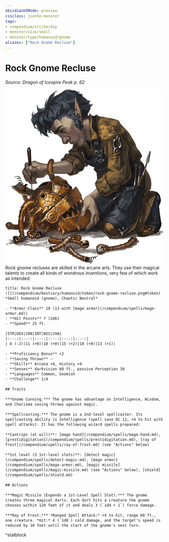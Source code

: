 ```yaml
---
obsidianUIMode: preview
cssclass: json5e-monster
tags:
- compendium/src/5e/dip
- monster/size/small
- monster/type/humanoid/gnome
aliases: ["Rock Gnome Recluse"]
---
```

# Rock Gnome Recluse
*Source: Dragon of Icespire Peak p. 62*  

![](/compendium/bestiary/humanoid/img/rock-gnome-recluse.webp#right)  
Rock gnome recluses are skilled in the arcane arts. They use their magical talents to create all kinds of wondrous inventions, very few of which work as intended.


```ad-statblock
title: Rock Gnome Recluse
![](/compendium/bestiary/humanoid/token/rock-gnome-recluse.png#token)
*Small humanoid (gnome), Chaotic Neutral*

- **Armor Class** 10 (13 with [mage armor](/compendium/spells/mage-armor.md))
- **Hit Points** 7 (2d6) 
- **Speed** 25 ft.

|STR|DEX|CON|INT|WIS|CHA|
|:---:|:---:|:---:|:---:|:---:|:---:|
| 6 (-2)|11 (+0)|10 (+0)|15 (+2)|10 (+0)|13 (+1)|

- **Proficiency Bonus** +2
- **Saving Throws** ⏤
- **Skills** Arcana +4, History +4
- **Senses** darkvision 60 ft., passive Perception 10
- **Languages** Common, Gnomish
- **Challenge** 1/4

## Traits

***Gnome Cunning.*** The gnome has advantage on Intelligence, Wisdom, and Charisma saving throws against magic.

***Spellcasting.*** The gnome is a 2nd-level spellcaster. Its spellcasting ability is Intelligence (spell save DC 12, +4 to hit with spell attacks). It has the following wizard spells prepared:

**Cantrips (at will)**: [mage hand](/compendium/spells/mage-hand.md), [prestidigitation](/compendium/spells/prestidigitation.md), [ray of frost](/compendium/spells/ray-of-frost.md) (see "Actions" below)

**1st level (3 1st-level slots)**: [detect magic](/compendium/spells/detect-magic.md), [mage armor](/compendium/spells/mage-armor.md), [magic missile](/compendium/spells/magic-missile.md) (see "Actions" below), [shield](/compendium/spells/shield.md)

## Actions

***Magic Missile (Expends a 1st-Level Spell Slot).*** The gnome creates three magical darts. Each dart hits a creature the gnome chooses within 120 feet of it and deals 3 (`1d4 + 1`) force damage.

***Ray of Frost.*** *Ranged Spell Attack:* +4 to hit, range 60 ft., one creature. *Hit:* 4 (`1d8`) cold damage, and the target's speed is reduced by 10 feet until the start of the gnome's next turn.
```
^statblock